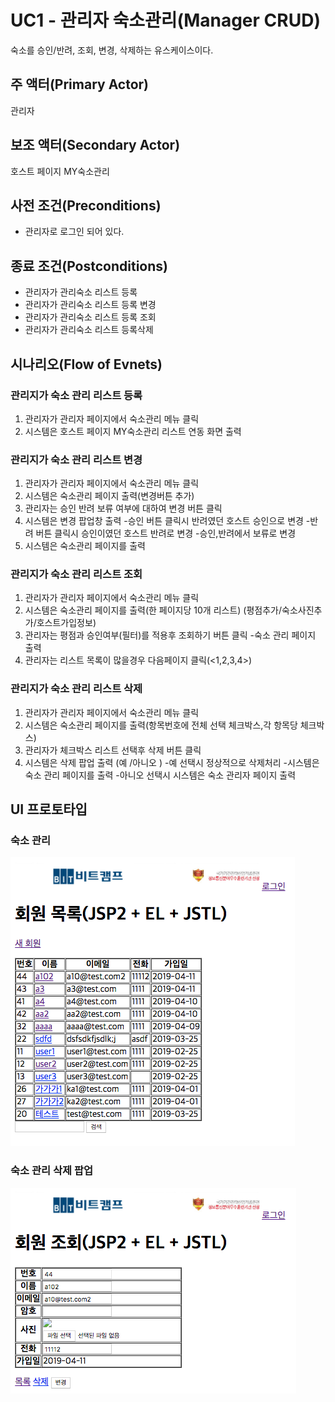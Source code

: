 # UC1 - 관리자 숙소관리(Manager CRUD)

숙소를 승인/반려, 조회, 변경, 삭제하는 유스케이스이다.

## 주 액터(Primary Actor)
관리자

## 보조 액터(Secondary Actor)
호스트 페이지 MY숙소관리

## 사전 조건(Preconditions)

- 관리자로 로그인 되어 있다.

## 종료 조건(Postconditions)
- 관리자가 관리숙소 리스트 등록
- 관리자가 관리숙소 리스트 등록 변경
- 관리자가 관리숙소 리스트 등록 조회
- 관리자가 관리숙소 리스트 등록삭제

## 시나리오(Flow of Evnets)

### 관리지가  숙소 관리 리스트 등록

1. 관리자가 관리자 페이지에서 숙소관리 메뉴 클릭
2. 시스템은 호스트 페이지 MY숙소관리 리스트 연동 화면 출력

     
     

### 관리지가  숙소 관리 리스트 변경
1. 관리자가 관리자 페이지에서 숙소관리 메뉴 클릭
2. 시스템은 숙소관리 페이지 출력(변경버튼 추가)
3. 관리자는 승인 반려 보류 여부에 대하여 변경 버튼 클릭
4. 시스템은 변경 팝업창 출력
	-승인 버튼 클릭시 반려였던 호스트 승인으로 변경
	-반려 버튼 클릭시 승인이였던 호스트 반려로 변경
	-승인,반려에서 보류로 변경
5. 시스템은 숙소관리 페이지를 출력
	

### 관리지가  숙소 관리 리스트 조회

1. 관리자가 관리자 페이지에서 숙소관리 메뉴 클릭
2. 시스템은 숙소관리 페이지를 출력(한 페이지당 10개 리스트) (평점추가/숙소사진추가/호스트가입정보) 
3. 관리자는 평점과 승인여부(필터)를 적용후 조회하기 버튼 클릭
       -숙소 관리 페이지 출력
4. 관리자는 리스트 목록이 많을경우 다음페이지 클릭(<1,2,3,4>)


### 관리지가 숙소 관리 리스트 삭제

1. 관리자가 관리자 페이지에서 숙소관리 메뉴 클릭
2. 시스템은 숙소관리 페이지를  출력(항목번호에 전체 선택 체크박스,각 항목당 체크박스)
3. 관리자가 체크박스 리스트 선택후 삭제 버튼 클릭
4. 시스템은 삭제 팝업 출력 (예 /아니오 )
        -예 선택시 정상적으로 삭제처리 
            -시스템은 숙소 관리 페이지를 출력
        -아니오 선택시 시스템은 숙소 관리자 페이지 출력
            
                    
    
## UI 프로토타입

### 숙소 관리
![숙소 관리 목록](./images/uc002-list.png)

### 숙소 관리 삭제 팝업
![숙소 관리 삭제](./images/uc002-detail.png)